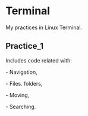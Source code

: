 # Terminal
My practices in Linux Terminal.
## Practice_1 
<p> Includes code related with:</p>
<p>- Navigation,</p>
<p>- Files. folders,</p>
<p>- Moving,</p>
<p>- Searching.</p>
